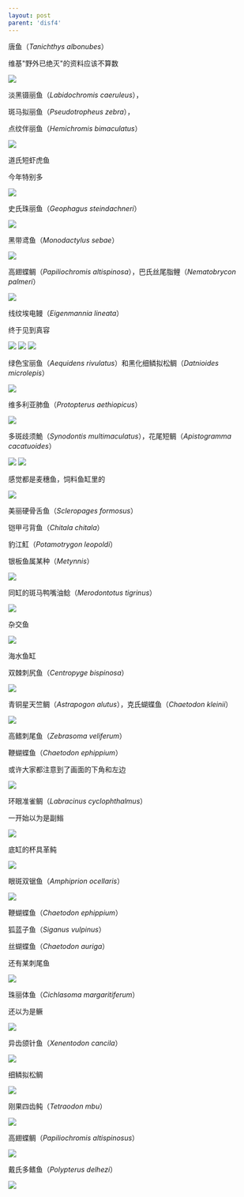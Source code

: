 ```yaml
---
layout: post
parent: 'disf4'
---
```

唐鱼（<i>Tanichthys albonubes</i>）

维基"野外已绝灭"的资料应该不算数

<img class='disc' src='https://i.postimg.cc/HLktnGM7/40.jpg'>

淡黑镊丽鱼（<i>Labidochromis caeruleus</i>），

斑马拟丽鱼（<i>Pseudotropheus zebra</i>），

点纹伴丽鱼（<i>Hemichromis bimaculatus</i>）

<img class='disc' src='https://i.postimg.cc/85FBdhtp/41.jpg'>

道氏短虾虎鱼

今年特别多

<img class='disc' src='https://i.postimg.cc/kMbvBv2w/42.jpg'>

史氏珠丽鱼（<i>Geophagus steindachneri</i>）

<img class='disc' src='https://i.postimg.cc/Hxf06VhQ/43.jpg'>

黑带鸢鱼（<i>Monodactylus sebae</i>）

<img class='disc' src='https://i.postimg.cc/gj8VQmC1/44.jpg'>

高翅蝶鲷（<i>Papiliochromis altispinosa</i>），巴氏丝尾脂鲤（<i>Nematobrycon palmeri</i>）

<img class='disc' src='https://i.postimg.cc/gkbqRLRp/45.jpg'>

线纹埃电鳗（<i>Eigenmannia lineata</i>）

终于见到真容

<img class='disc' src='https://i.postimg.cc/qvksDfjZ/46.jpg'>

<img class='disc' src='https://i.postimg.cc/Kv775crM/47.jpg'>

<img class='disc' src='https://i.postimg.cc/W1XMQ9yp/48.jpg'>

绿色宝丽鱼（<i>Aequidens rivulatus</i>）和黑化细鳞拟松鲷（<i>Datnioides microlepis</i>）

<img class='disc' src='https://i.postimg.cc/rmtxRqwz/49.jpg'>

维多利亚肺鱼（<i>Protopterus aethiopicus</i>）

<img class='disc' src='https://i.postimg.cc/5tyw1BcB/50.jpg'>

多斑歧须鮠（<i>Synodontis multimaculatus</i>），花尾短鲷（<i>Apistogramma cacatuoides</i>）

<img class='disc' src='https://i.postimg.cc/fbPYbVZ6/51.jpg'>

<img class='disc' src='https://i.postimg.cc/0jRmphzn/52.jpg'>

感觉都是麦穗鱼，饲料鱼缸里的

<img class='disc' src='https://i.postimg.cc/Xqf5xxFb/53.jpg'>

美丽硬骨舌鱼（<i>Scleropages formosus</i>）

铠甲弓背鱼（<i>Chitala chitala</i>）

豹江魟（<i>Potamotrygon leopoldi</i>）

银板鱼属某种（<i>Metynnis</i>）

<img class='disc' src='https://i.postimg.cc/Fsv3155s/54.jpg'>

同缸的斑马鸭嘴油鲶（<i>Merodontotus tigrinus</i>）

<img class='disc' src='https://i.postimg.cc/8kML1kY0/55.jpg'>

杂交鱼

<img class='disc' src='https://i.postimg.cc/9FBT78CP/56.jpg'>

海水鱼缸

双棘刺尻鱼（<i>Centropyge bispinosa</i>）

<img class='disc' src='https://i.postimg.cc/2ScZH1qV/57.jpg'>

青铜星天竺鲷（<i>Astrapogon alutus</i>），克氏蝴蝶鱼（<i>Chaetodon kleinii</i>）

<img class='disc' src='https://i.postimg.cc/NjfX76j3/58.jpg'>

高鳍刺尾鱼（<i>Zebrasoma veliferum</i>）

鞭蝴蝶鱼（<i>Chaetodon ephippium</i>）

或许大家都注意到了画面的下角和左边

<img class='disc' src='https://i.postimg.cc/VNJb2zM4/59.jpg'>

环眼准雀鲷（<i>Labracinus cyclophthalmus</i>）

一开始以为是副䱵

<img class='disc' src='https://i.postimg.cc/wBnspnQz/60.jpg'>

底缸的杯具革鲀

<img class='disc' src='https://i.postimg.cc/nz79cT3D/61.jpg'>

眼斑双锯鱼（<i>Amphiprion ocellaris</i>）

<img class='disc' src='https://i.postimg.cc/tJjZ1Pcm/62.jpg'>

鞭蝴蝶鱼（<i>Chaetodon ephippium</i>）

狐蓝子鱼（<i>Siganus vulpinus</i>）

丝蝴蝶鱼（<i>Chaetodon auriga</i>）

还有某刺尾鱼

<img class='disc' src='https://i.postimg.cc/pVf5wGhN/63.jpg'>

珠丽体鱼（<i>Cichlasoma margaritiferum</i>）

还以为是鳜

<img class='disc' src='https://i.postimg.cc/qqxt2qVB/64.jpg'>

异齿颌针鱼（<i>Xenentodon cancila</i>）

<img class='disc' src='https://i.postimg.cc/ncn9p4BX/65.jpg'>

细鳞拟松鲷

<img class='disc' src='https://i.postimg.cc/K8zKgm9F/66.jpg'>

刚果四齿鲀（<i>Tetraodon mbu</i>）

<img class='disc' src='https://i.postimg.cc/7YXG65nm/67.jpg'>

高翅蝶鲷（<i>Papiliochromis altispinosus</i>）

<img class='disc' src='https://i.postimg.cc/QdyFQvP7/68.jpg'>

戴氏多鳍鱼（<i>Polypterus delhezi</i>）

<img class='disc' src='https://i.postimg.cc/Dz48BBkM/69.jpg'>

